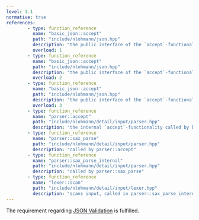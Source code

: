 ```yaml
---
level: 1.1
normative: true
references:
        - type: function_reference
          name: "basic_json::accept"
          path: "include/nlohmann/json.hpp"
          description: "the public interface of the `accept`-functionality of nlohmann/json for single inputs"
          overload: 1
        - type: function_reference
          name: "basic_json::accept"
          path: "include/nlohmann/json.hpp"
          description: "the public interface of the `accept`-functionality of nlohmann/json for iterator inputs"
          overload: 2
        - type: function_reference
          name: "basic_json::accept"
          path: "include/nlohmann/json.hpp"
          description: "the public interface of the `accept`-functionality of nlohmann/json for input buffer"
          overload: 3
        - type: function_reference
          name: "parser::accept"
          path: "include/nlohmann/detail/input/parser.hpp"
          description: "the internal `accept`-functionality called by basic_json::accept"
        - type: function_reference
          name: "parser::sax_parse"
          path: "include/nlohmann/detail/input/parser.hpp"
          description: "called by parser::accept"
        - type: function_reference
          name: "parser::sax_parse_internal"
          path: "include/nlohmann/detail/input/parser.hpp"
          description: "called by parser::sax_parse"
        - type: function_reference
          name: "lexer::scan"
          path: "include/nlohmann/detail/input/lexer.hpp"
          description: "scans input, called in parser::sax_parse_internal"
---
```


The requirement regarding [JSON Validation](https://eclipse-score.github.io/score/main/modules/baselibs/json/docs/requirements/index.html#comp_req__json__validation) is fulfilled.